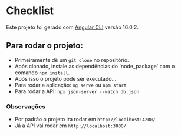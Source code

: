 # Checklist

Este projeto foi gerado com [Angular CLI](https://github.com/angular/angular-cli) versão 16.0.2.

## Para rodar o projeto:
- Primeiramente dê um `git clone` no repositório.
- Após clonado, instale as dependências do 'node_package' com o comando `npm install`.
- Após isso o projeto pode ser executado...
- Para rodar a aplicação: `ng serve` ou `npm start`
- Para rodar a API: `npx json-server --watch db.json`

### Observações
- Por padrão o projeto ira rodar em `http://localhost:4200/`
- Já a API vai rodar em `http://localhost:3000/`
